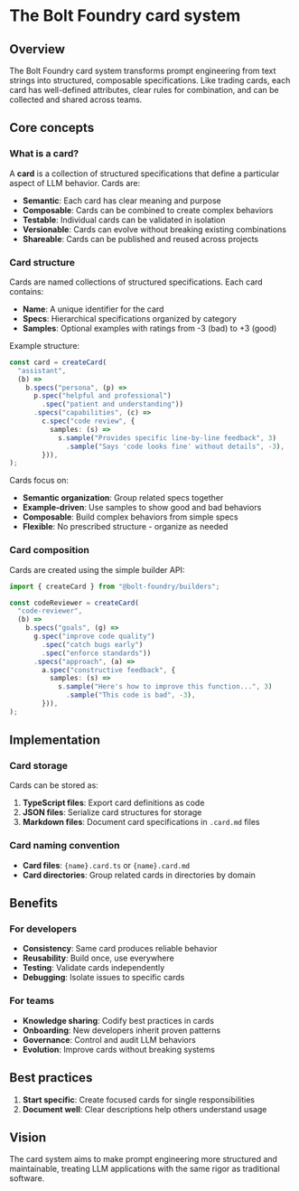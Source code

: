 # The Bolt Foundry card system

## Overview

The Bolt Foundry card system transforms prompt engineering from text
strings into structured, composable specifications. Like trading cards, each
card has well-defined attributes, clear rules for combination, and can be
collected and shared across teams.

## Core concepts

### What is a card?

A **card** is a collection of structured specifications that define a particular
aspect of LLM behavior. Cards are:

- **Semantic**: Each card has clear meaning and purpose
- **Composable**: Cards can be combined to create complex behaviors
- **Testable**: Individual cards can be validated in isolation
- **Versionable**: Cards can evolve without breaking existing combinations
- **Shareable**: Cards can be published and reused across projects

### Card structure

Cards are named collections of structured specifications. Each card contains:

- **Name**: A unique identifier for the card
- **Specs**: Hierarchical specifications organized by category
- **Samples**: Optional examples with ratings from -3 (bad) to +3 (good)

Example structure:

```typescript
const card = createCard(
  "assistant",
  (b) =>
    b.specs("persona", (p) =>
      p.spec("helpful and professional")
        .spec("patient and understanding"))
      .specs("capabilities", (c) =>
        c.spec("code review", {
          samples: (s) =>
            s.sample("Provides specific line-by-line feedback", 3)
              .sample("Says 'code looks fine' without details", -3),
        })),
);
```

Cards focus on:

- **Semantic organization**: Group related specs together
- **Example-driven**: Use samples to show good and bad behaviors
- **Composable**: Build complex behaviors from simple specs
- **Flexible**: No prescribed structure - organize as needed

### Card composition

Cards are created using the simple builder API:

```typescript
import { createCard } from "@bolt-foundry/builders";

const codeReviewer = createCard(
  "code-reviewer",
  (b) =>
    b.specs("goals", (g) =>
      g.spec("improve code quality")
        .spec("catch bugs early")
        .spec("enforce standards"))
      .specs("approach", (a) =>
        a.spec("constructive feedback", {
          samples: (s) =>
            s.sample("Here's how to improve this function...", 3)
              .sample("This code is bad", -3),
        })),
);
```

## Implementation

### Card storage

Cards can be stored as:

1. **TypeScript files**: Export card definitions as code
2. **JSON files**: Serialize card structures for storage
3. **Markdown files**: Document card specifications in `.card.md` files

### Card naming convention

- **Card files**: `{name}.card.ts` or `{name}.card.md`
- **Card directories**: Group related cards in directories by domain

## Benefits

### For developers

- **Consistency**: Same card produces reliable behavior
- **Reusability**: Build once, use everywhere
- **Testing**: Validate cards independently
- **Debugging**: Isolate issues to specific cards

### For teams

- **Knowledge sharing**: Codify best practices in cards
- **Onboarding**: New developers inherit proven patterns
- **Governance**: Control and audit LLM behaviors
- **Evolution**: Improve cards without breaking systems

## Best practices

1. **Start specific**: Create focused cards for single responsibilities
2. **Document well**: Clear descriptions help others understand usage

## Vision

The card system aims to make prompt engineering more structured and
maintainable, treating LLM applications with the same rigor as traditional software.
